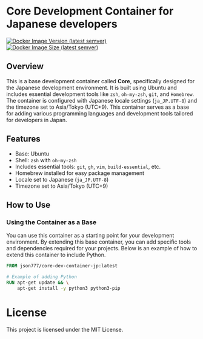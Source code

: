 # Core Development Container for Japanese developers

[![Docker Image Version (latest semver)](https://img.shields.io/docker/v/json777/core-dev-container-jp?sort=semver)](https://hub.docker.com/r/json777/core-dev-container-jp)
[![Docker Image Size (latest semver)](https://img.shields.io/docker/image-size/json777/core-dev-container-jp?sort=semver)](https://hub.docker.com/r/json777/core-dev-container-jp)

## Overview
This is a base development container called **Core**, specifically designed for the Japanese development environment. It is built using Ubuntu and includes essential development tools like `zsh`, `oh-my-zsh`, `git`, and `Homebrew`. The container is configured with Japanese locale settings (`ja_JP.UTF-8`) and the timezone set to Asia/Tokyo (UTC+9). This container serves as a base for adding various programming languages and development tools tailored for developers in Japan.

## Features
- Base: Ubuntu
- Shell: `zsh` with `oh-my-zsh`
- Includes essential tools: `git`, `gh`, `vim`, `build-essential`, etc.
- Homebrew installed for easy package management
- Locale set to Japanese (`ja_JP.UTF-8`)
- Timezone set to Asia/Tokyo (UTC+9)

## How to Use
### Using the Container as a Base

You can use this container as a starting point for your development environment. By extending this base container, you can add specific tools and dependencies required for your projects. Below is an example of how to extend this container to include Python.

```Dockerfile
FROM json777/core-dev-container-jp:latest

# Example of adding Python
RUN apt-get update && \
    apt-get install -y python3 python3-pip
```

# License

This project is licensed under the MIT License.
